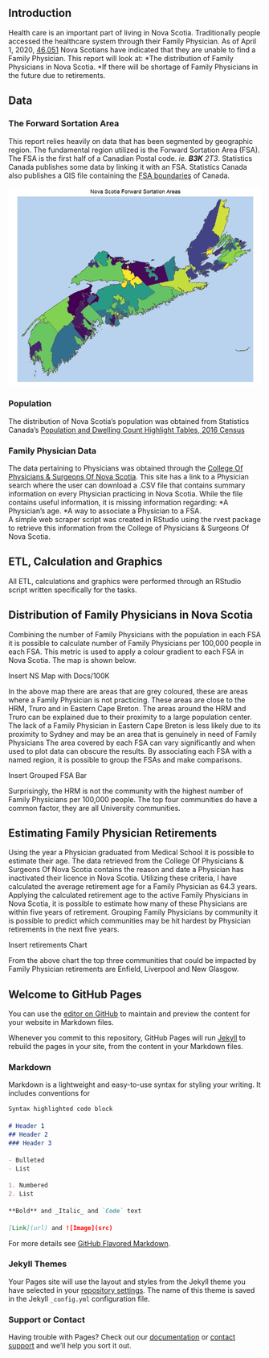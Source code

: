 ## Introduction
Health care is an important part of living in Nova Scotia. Traditionally people accessed the healthcare system through their Family Physician.  As of April 1, 2020, [46,051](http://www.nshealth.ca/sites/nshealth.ca/files/finding_a_primary_care_provider_in_nova_scotia_report_april_2020.pdf) Nova Scotians have indicated that they are unable to find a Family Physician.
This report will look at:
*The distribution of Family Physicians in Nova Scotia.
*If there will be shortage of Family Physicians in the future due to retirements.

## Data

### The Forward Sortation Area
This report relies heavily on data that has been segmented by geographic region.  The fundamental region utilized is the Forward Sortation Area (FSA).  The FSA is the first half of a Canadian Postal code. *ie. **B3K** 2T3*. Statistics Canada publishes some data by linking it with an FSA.  Statistics Canada also publishes a GIS file containing the [FSA boundaries](https://www150.statcan.gc.ca/n1/en/catalogue/92-179-X) of Canada.

![Nova Scotia Forward Sortation Areas](NovaScotiaFSA.jpeg)

### Population
The distribution of Nova Scotia’s population was obtained from Statistics Canada’s [Population and Dwelling Count Highlight Tables, 2016 Census]( https://www12.statcan.gc.ca/census-recensement/2016/dp-pd/hlt-fst/pd-pl/Table.cfm?Lang=Eng&T=1201&S=22&O=A)

### Family Physician Data
The data pertaining to Physicians was obtained through the [College Of Physicians & Surgeons Of Nova Scotia](https://cpsns.ns.ca/).  This site has a link to a Physician search where the user can download a .CSV file that contains summary information on every Physician practicing in Nova Scotia.  While the file contains useful information, it is missing information regarding:
*A Physician’s age. 
*A way to associate a Physician to a FSA.  
A simple web scraper script was created in RStudio using the rvest package to retrieve this information from the College of Physicians & Surgeons Of Nova Scotia.

## ETL, Calculation and Graphics
All ETL, calculations and graphics were performed through an RStudio script written specifically for the tasks.

## Distribution of Family Physicians in Nova Scotia
Combining the number of Family Physicians with the population in each FSA it is possible to calculate number of Family Physicians per 100,000 people in each FSA.  This metric is used to apply a colour gradient to each FSA in Nova Scotia.  The map is shown below.

Insert NS Map with Docs/100K

In the above map there are areas that are grey coloured, these are areas where a Family Physician is not practicing.  These areas are close to the HRM, Truro and in Eastern Cape Breton.  The areas around the HRM and Truro can be explained due to their proximity to a large population center.  The lack of a Family Physician in Eastern Cape Breton is less likely due to its proximity to Sydney and may be an area that is genuinely in need of Family Physicians
The area covered by each FSA can vary significantly and when used to plot data can obscure the results.  By associating each FSA with a named region, it is possible to group the FSAs and make comparisons.

Insert Grouped FSA Bar

Surprisingly, the HRM is not the community with the highest number of Family Physicians per 100,000 people. The top four communities do have a common factor, they are all University communities.

## Estimating Family Physician Retirements
Using the year a Physician graduated from Medical School it is possible to estimate their age.  The data retrieved from the College Of Physicians & Surgeons Of Nova Scotia contains the reason and date a Physician has inactivated their licence in Nova Scotia.  Utilizing these criteria, I have calculated the average retirement age for a Family Physician as 64.3 years.
Applying the calculated retirement age to the active Family Physicians in Nova Scotia, it is possible to estimate how many of these Physicians are within five years of retirement. Grouping Family Physicians by community it is possible to predict which communities may be hit hardest by Physician retirements in the next five years.

Insert retirements Chart   

From the above chart the top three communities that could be impacted by Family Physician retirements are Enfield, Liverpool and New Glasgow.



























## Welcome to GitHub Pages

You can use the [editor on GitHub](https://github.com/acarmichael20/CapstoneProject/edit/master/README.md) to maintain and preview the content for your website in Markdown files.

Whenever you commit to this repository, GitHub Pages will run [Jekyll](https://jekyllrb.com/) to rebuild the pages in your site, from the content in your Markdown files.

### Markdown

Markdown is a lightweight and easy-to-use syntax for styling your writing. It includes conventions for

```markdown
Syntax highlighted code block

# Header 1
## Header 2
### Header 3

- Bulleted
- List

1. Numbered
2. List

**Bold** and _Italic_ and `Code` text

[Link](url) and ![Image](src)
```

For more details see [GitHub Flavored Markdown](https://guides.github.com/features/mastering-markdown/).

### Jekyll Themes

Your Pages site will use the layout and styles from the Jekyll theme you have selected in your [repository settings](https://github.com/acarmichael20/CapstoneProject/settings). The name of this theme is saved in the Jekyll `_config.yml` configuration file.

### Support or Contact

Having trouble with Pages? Check out our [documentation](https://help.github.com/categories/github-pages-basics/) or [contact support](https://github.com/contact) and we’ll help you sort it out.
